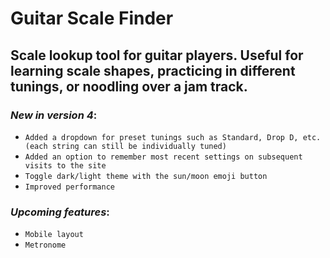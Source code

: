 # Guitar Scale Finder

## Scale lookup tool for guitar players. Useful for learning scale shapes, practicing in different tunings, or noodling over a jam track.

### _New in version 4_:

- `Added a dropdown for preset tunings such as Standard, Drop D, etc. (each string can still be individually tuned)`
- `Added an option to remember most recent settings on subsequent visits to the site`
- `Toggle dark/light theme with the sun/moon emoji button`
- `Improved performance`

### _Upcoming features_:

- `Mobile layout `
- `Metronome`
